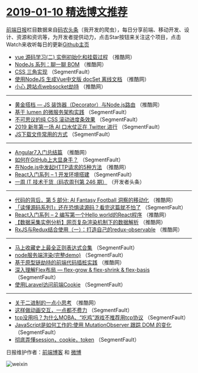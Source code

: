 # [2019-01-10 精选博文推荐](http://hao.caibaojian.com/date/2019/01/10)

[前端日报](http://caibaojian.com/c/news)栏目数据来自[码农头条](http://hao.caibaojian.com/)（我开发的爬虫），每日分享前端、移动开发、设计、资源和资讯等，为开发者提供动力，点击Star按钮来关注这个项目，点击Watch来收听每日的更新[Github主页](https://github.com/kujian/frontendDaily)
* [vue 源码学习(二) 实例初始化和挂载过程](http://hao.caibaojian.com/97250.html) （推酷网）
* [NodeJs 系列：聊一聊 BOM](http://hao.caibaojian.com/97261.html) （推酷网）
* [CSS 三角实现](http://hao.caibaojian.com/97242.html) （SegmentFault）
* [使用NodeJS 生成Vue中文版 docSet 离线文档](http://hao.caibaojian.com/97260.html) （推酷网）
* [小心 跨站点websocket劫持](http://hao.caibaojian.com/97254.html) （推酷网）

***
* [黄金搭档 &#8212; JS 装饰器（Decorator）与Node.js路由](http://hao.caibaojian.com/97256.html) （推酷网）
* [基于 lumen 的微服务架构实践](http://hao.caibaojian.com/97236.html) （SegmentFault）
* [不可思议的纯 CSS 滚动进度条效果](http://hao.caibaojian.com/97224.html) （SegmentFault）
* [2019 新年第一场 AI 口水仗正在 Twitter 进行](http://hao.caibaojian.com/97235.html) （SegmentFault）
* [JS下载文件常用的方式](http://hao.caibaojian.com/97237.html) （SegmentFault）

***
* [Angular7入门总结篇](http://hao.caibaojian.com/97253.html) （推酷网）
* [如何在GitHub上大显身手？](http://hao.caibaojian.com/97241.html) （SegmentFault）
* [在Node.js中发起HTTP请求的5种方法](http://hao.caibaojian.com/97257.html) （推酷网）
* [React入门系列 &#8211; 1 开发环境搭建](http://hao.caibaojian.com/97233.html) （SegmentFault）
* [一周 IT 技术干货（码农周刊第 246 期）](http://hao.caibaojian.com/97244.html) （开发者头条）

***
* [代码的背后，第 5 部分: AI Fantasy Football 洞察的移动化](http://hao.caibaojian.com/97258.html) （推酷网）
* [「读懂源码系列1」还在恐惧读源码？看完这篇就不怕了](http://hao.caibaojian.com/97234.html) （SegmentFault）
* [React入门系列 &#8211; 2 编写第一个Hello world的React程序](http://hao.caibaojian.com/97248.html) （推酷网）
* [【数据采集实例分析】网页复杂渲染机制下的数据解析](http://hao.caibaojian.com/97259.html) （推酷网）
* [RxJS与Redux结合使用（一）：打造自己的redux-observable](http://hao.caibaojian.com/97249.html) （推酷网）

***
* [马上收藏史上最全正则表达式合集](http://hao.caibaojian.com/97225.html) （SegmentFault）
* [node服务端渲染(完整demo)](http://hao.caibaojian.com/97226.html) （SegmentFault）
* [基于原型链劫持的前端代码插桩实践](http://hao.caibaojian.com/97251.html) （推酷网）
* [深入理解Flex布局 &#8212; flex-grow &amp; flex-shrink &amp; flex-basis](http://hao.caibaojian.com/97227.html) （SegmentFault）
* [使用Laravel访问前端Cookie](http://hao.caibaojian.com/97238.html) （SegmentFault）

***
* [关于二进制的一点小思考](http://hao.caibaojian.com/97252.html) （推酷网）
* [这样做动画交互，一点都不费力](http://hao.caibaojian.com/97228.html) （SegmentFault）
* [tcp没用吗？为什么MOBA、“吃鸡”游戏不推荐用tcp协议](http://hao.caibaojian.com/97239.html) （SegmentFault）
* [JavaScript是如何工作的:使用 MutationObserver 跟踪 DOM 的变化](http://hao.caibaojian.com/97229.html) （SegmentFault）
* [彻底弄懂session，cookie，token](http://hao.caibaojian.com/97240.html) （SegmentFault）

日报维护作者：[前端博客](http://caibaojian.com/) 和 [微博](http://caibaojian.com/go/weibo)

![weixin](https://user-images.githubusercontent.com/3055447/38468989-651132ac-3b80-11e8-8e6b-15122322a9d7.png)